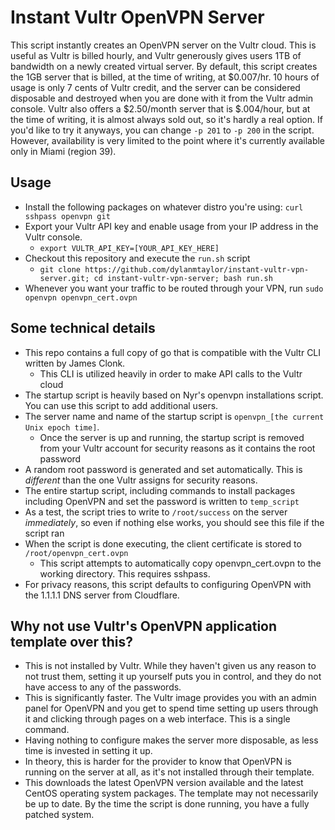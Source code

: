# Instant Vultr OpenVPN Server

This script instantly creates an OpenVPN server on the Vultr cloud. This is useful as Vultr is billed hourly, and Vultr generously gives users 1TB of bandwidth on a newly created virtual server. By default, this script creates the 1GB server that is billed, at the time of writing, at $0.007/hr. 10 hours of usage is only 7 cents of Vultr credit, and the server can be considered disposable and destroyed when you are done with it from the Vultr admin console. Vultr also offers a $2.50/month server that is $.004/hour, but at the time of writing, it is almost always sold out, so it's hardly a real option. If you'd like to try it anyways, you can change `-p 201` to `-p 200` in the script. However, availability is very limited to the point where it's currently available only in Miami (region 39). 

## Usage

* Install the following packages on whatever distro you're using: `curl sshpass openvpn git`
* Export your Vultr API key and enable usage from your IP address in the Vultr console.
  * `export VULTR_API_KEY=[YOUR_API_KEY_HERE]`
* Checkout this repository and execute the `run.sh` script
  * `git clone https://github.com/dylanmtaylor/instant-vultr-vpn-server.git; cd instant-vultr-vpn-server; bash run.sh`
* Whenever you want your traffic to be routed through your VPN, run `sudo openvpn openvpn_cert.ovpn`

## Some technical details

* This repo contains a full copy of go that is compatible with the Vultr CLI written by James Clonk.
  * This CLI is utilized heavily in order to make API calls to the Vultr cloud
* The startup script is heavily based on Nyr's openvpn installations script. You can use this script to add additional users.
* The server name and name of the startup script is `openvpn_[the current Unix epoch time]`.
  * Once the server is up and running, the startup script is removed from your Vultr account for security reasons as it contains the root password
* A random root password is generated and set automatically. This is _different_ than the one Vultr assigns for security reasons.
* The entire startup script, including commands to install packages including OpenVPN and set the password is written to `temp_script`
* As a test, the script tries to write to `/root/success` on the server _immediately_, so even if nothing else works, you should see this file if the script ran
* When the script is done executing, the client certificate is stored to `/root/openvpn_cert.ovpn`
  * This script attempts to automatically copy openvpn_cert.ovpn to the working directory. This requires sshpass.
* For privacy reasons, this script defaults to configuring OpenVPN with the 1.1.1.1 DNS server from Cloudflare.

## Why not use Vultr's OpenVPN application template over this?

* This is not installed by Vultr. While they haven't given us any reason to not trust them, setting it up yourself puts you in control, and they do not have access to any of the passwords.
* This is significantly faster. The Vultr image provides you with an admin panel for OpenVPN and you get to spend time setting up users through it and clicking through pages on a web interface. This is a single command.
 * Having nothing to configure makes the server more disposable, as less time is invested in setting it up.
* In theory, this is harder for the provider to know that OpenVPN is running on the server at all, as it's not installed through their template.
* This downloads the latest OpenVPN version available and the latest CentOS operating system packages. The template may not necessarily be up to date. By the time the script is done running, you have a fully patched system.
